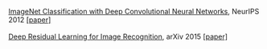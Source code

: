 [ImageNet Classification with Deep Convolutional Neural Networks](./), NeurIPS 2012 [[paper]](https://proceedings.neurips.cc/paper_files/paper/2012/file/c399862d3b9d6b76c8436e924a68c45b-Paper.pdf)<br><br>
[Deep Residual Learning for Image Recognition](./resnet.txt), arXiv 2015 [[paper]](https://arxiv.org/abs/1512.03385)<br><br>
